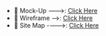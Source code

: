 - 👩 Mock-Up --->: [Click Here](https://www.figma.com/file/wn8Hq2yQgkxy0rS1llZA9U/Untitled?node-id=0%3A1)
- 👩 Wireframe -->: [Click Here](https://wireframe.cc/kuEwjR)
- 👩 Site Map  ---->: [Click Here](https://www.gloomaps.com/jEnnPFHyCp)
